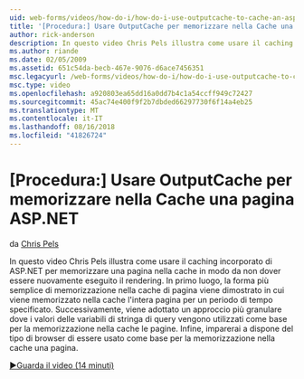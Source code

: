 ```yaml
---
uid: web-forms/videos/how-do-i/how-do-i-use-outputcache-to-cache-an-aspnet-page
title: '[Procedura:] Usare OutputCache per memorizzare nella Cache una pagina ASP.NET | Microsoft Docs'
author: rick-anderson
description: In questo video Chris Pels illustra come usare il caching incorporato di ASP.NET per memorizzare una pagina nella cache in modo da non dover essere nuovamente eseguito il rendering. Prima di tutto la...
ms.author: riande
ms.date: 02/05/2009
ms.assetid: 651c54da-becb-467e-9076-d6ace7456351
msc.legacyurl: /web-forms/videos/how-do-i/how-do-i-use-outputcache-to-cache-an-aspnet-page
msc.type: video
ms.openlocfilehash: a920803ea65dd16a0dd7b4c1a54ccff949c72427
ms.sourcegitcommit: 45ac74e400f9f2b7dbded66297730f6f14a4eb25
ms.translationtype: MT
ms.contentlocale: it-IT
ms.lasthandoff: 08/16/2018
ms.locfileid: "41826724"
---
```

<a name="how-do-i-use-outputcache-to-cache-an-aspnet-page"></a>[Procedura:] Usare OutputCache per memorizzare nella Cache una pagina ASP.NET
====================
da [Chris Pels](https://twitter.com/chrispels)

In questo video Chris Pels illustra come usare il caching incorporato di ASP.NET per memorizzare una pagina nella cache in modo da non dover essere nuovamente eseguito il rendering. In primo luogo, la forma più semplice di memorizzazione nella cache di pagina viene dimostrato in cui viene memorizzato nella cache l'intera pagina per un periodo di tempo specificato. Successivamente, viene adottato un approccio più granulare dove i valori delle variabili di stringa di query vengono utilizzati come base per la memorizzazione nella cache le pagine. Infine, imparerai a dispone del tipo di browser di essere usato come base per la memorizzazione nella cache una pagina.

[&#9654;Guarda il video (14 minuti)](https://channel9.msdn.com/Blogs/ASP-NET-Site-Videos/how-do-i-use-outputcache-to-cache-an-aspnet-page)
